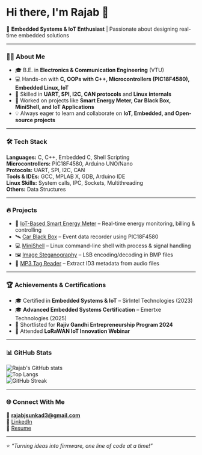 # Hi there, I'm Rajab 👋  

🚀 **Embedded Systems & IoT Enthusiast** | Passionate about designing real-time embedded solutions  

---

### 👨‍💻 About Me  
- 🎓 B.E. in **Electronics & Communication Engineering** (VTU)  
- 💻 Hands-on with **C, OOPs with C++, Microcontrollers (PIC18F4580), Embedded Linux, IoT**  
- 🔧 Skilled in **UART, SPI, I2C, CAN protocols** and **Linux internals**  
- 📡 Worked on projects like **Smart Energy Meter, Car Black Box, MiniShell, and IoT Applications**    
- 💡 Always eager to learn and collaborate on **IoT, Embedded, and Open-source projects**  

---

### 🛠️ Tech Stack  
**Languages:** C, C++, Embedded C, Shell Scripting  
**Microcontrollers:** PIC18F4580, Arduino UNO/Nano  
**Protocols:** UART, SPI, I2C, CAN  
**Tools & IDEs:** GCC, MPLAB X, GDB, Arduino IDE  
**Linux Skills:** System calls, IPC, Sockets, Multithreading  
**Others:** Data Structures 

---

### 🔥 Projects  
- 🔌 [IoT-Based Smart Energy Meter](#) – Real-time energy monitoring, billing & controlling 
- 🛰️ [Car Black Box](#) – Event data recorder using PIC18F4580  
- 💻 [MiniShell](#) – Linux command-line shell with process & signal handling  
- 🖼️ [Image Steganography](#) – LSB encoding/decoding in BMP files  
- 🎵 [MP3 Tag Reader](#) – Extract ID3 metadata from audio files  

---

### 🏆 Achievements & Certifications  
- 🎓 Certified in **Embedded Systems & IoT** – SirIntel Technologies (2023)  
- 🎓 **Advanced Embedded Systems Certification** – Emertxe Technologies (2025)  
- 🏅 Shortlisted for **Rajiv Gandhi Entrepreneurship Program 2024**  
- 📡 Attended **LoRaWAN IoT Innovation Webinar**  

---

### 📊 GitHub Stats  
![Rajab's GitHub stats](https://github-readme-stats.vercel.app/api?username=Rajab-Sunkad&show_icons=true&theme=radical)  
![Top Langs](https://github-readme-stats.vercel.app/api/top-langs/?username=Rajab-Sunkad&layout=compact&theme=radical)  
![GitHub Streak](https://github-readme-streak-stats.herokuapp.com/?user=Rajab-Sunkad&theme=radical)  

---

### 🌐 Connect With Me  
📧 **rajabjsunkad3@gmail.com**  
💼 [LinkedIn](https://www.linkedin.com/in/rajab-sunkad-b9040b270/)  
📂 [Resume](file:///C:/Users/3420/Downloads/Rajab_resume.pdf)  

---
⭐️ *“Turning ideas into firmware, one line of code at a time!”*  

